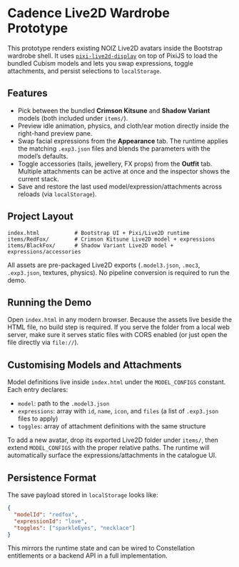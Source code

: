 # Cadence Live2D Wardrobe Prototype

This prototype renders existing NOIZ Live2D avatars inside the Bootstrap wardrobe shell. It uses
[`pixi-live2d-display`](https://github.com/guansss/pixi-live2d-display) on top of PixiJS to load the
bundled Cubism models and lets you swap expressions, toggle attachments, and persist selections to
`localStorage`.

## Features
- Pick between the bundled **Crimson Kitsune** and **Shadow Variant** models (both included under
  `items/`).
- Preview idle animation, physics, and cloth/ear motion directly inside the right-hand preview pane.
- Swap facial expressions from the **Appearance** tab. The runtime applies the matching `.exp3.json`
  files and blends the parameters with the model’s defaults.
- Toggle accessories (tails, jewellery, FX props) from the **Outfit** tab. Multiple attachments can be
  active at once and the inspector shows the current stack.
- Save and restore the last used model/expression/attachments across reloads (via `localStorage`).

## Project Layout
```
index.html           # Bootstrap UI + Pixi/Live2D runtime
items/RedFox/        # Crimson Kitsune Live2D model + expressions
items/BlackFox/      # Shadow Variant Live2D model + expressions/accessories
```

All assets are pre-packaged Live2D exports (`.model3.json`, `.moc3`, `.exp3.json`, textures, physics).
No pipeline conversion is required to run the demo.

## Running the Demo
Open `index.html` in any modern browser. Because the assets live beside the HTML file, no build step
is required. If you serve the folder from a local web server, make sure it serves static files with
CORS enabled (or just open the file directly via `file://`).

## Customising Models and Attachments
Model definitions live inside `index.html` under the `MODEL_CONFIGS` constant. Each entry declares:
- `model`: path to the `.model3.json`
- `expressions`: array with `id`, `name`, `icon`, and `files` (a list of `.exp3.json` files to apply)
- `toggles`: array of attachment definitions with the same structure

To add a new avatar, drop its exported Live2D folder under `items/`, then extend `MODEL_CONFIGS` with
the proper relative paths. The runtime will automatically surface the expressions/attachments in the
catalogue UI.

## Persistence Format
The save payload stored in `localStorage` looks like:
```json
{
  "modelId": "redfox",
  "expressionId": "love",
  "toggles": ["sparkleEyes", "necklace"]
}
```
This mirrors the runtime state and can be wired to Constellation entitlements or a backend API in a
full implementation.
